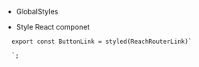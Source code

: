 

- GlobalStyles


- Style React componet
```
  export const ButtonLink = styled(ReachRouterLink)`

  `;
```

